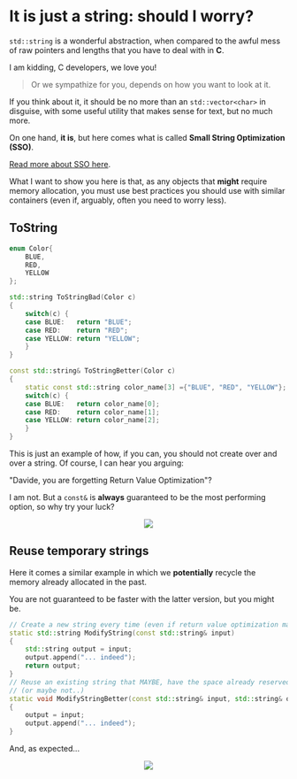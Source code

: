 # It is just a string: should I worry?

 `std::string` is a wonderful abstraction, when compared to the awful mess of
 raw pointers and lengths that you have to deal with in **C**.

I am kidding, C developers, we love you!
> Or we sympathize for you, depends on how you want to look at it.

If you think about it, it should be no more than an `std::vector<char>` in disguise,
with some useful utility that makes sense for text, but no much more.

On one hand, **it is**, but here comes what is called **Small String Optimization (SSO)**.

[Read more about SSO here](../small_strings/).

What I want to show you here is that, as any objects that **might**
require memory allocation, you must use best practices you should use
with similar containers (even if, arguably, often you need to worry less).

## ToString

```c++
enum Color{
    BLUE,
    RED,
    YELLOW
};

std::string ToStringBad(Color c)
{
    switch(c) {
    case BLUE:   return "BLUE";
    case RED:    return "RED";
    case YELLOW: return "YELLOW";
    }
}

const std::string& ToStringBetter(Color c)
{
    static const std::string color_name[3] ={"BLUE", "RED", "YELLOW"};
    switch(c) {
    case BLUE:   return color_name[0];
    case RED:    return color_name[1];
    case YELLOW: return color_name[2];
    }
}
```

This is just an example of how, if you can, you should not create over and
over a string. Of course, I can hear you arguing:

"Davide, you are forgetting Return Value Optimization"?

I am not. But a `const&` is **always** guaranteed to be the most
performing option, so why try your luck?

<p align="center"><img src="images/tostring.png"></p>

## Reuse temporary strings

Here it comes a similar example in which we **potentially**
recycle the memory already allocated in the past.

You are not guaranteed to be faster with the latter version, but you
might be.

```c++
// Create a new string every time (even if return value optimization may help)
static std::string ModifyString(const std::string& input)
{
    std::string output = input;
    output.append("... indeed");
    return output;
}
// Reuse an existing string that MAYBE, have the space already reserved
// (or maybe not..)
static void ModifyStringBetter(const std::string& input, std::string& output)
{
    output = input;
    output.append("... indeed");
}
```

And, as expected...

<p align="center"><img src="images/modifystring.png"></p>


